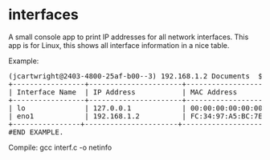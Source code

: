 # interfaces
A small console app to print IP addresses for all network interfaces.
This app is for Linux, this shows all interface information in a nice
table.

Example:

<pre>
(jcartwright@2403-4800-25af-b00--3) 192.168.1.2 Documents  $ ./netinfo 
+-----------------+----------------------+---------------------------+------------------+
| Interface Name  | IP Address           | MAC Address               | Netmask          |
+-----------------+----------------------+---------------------------+------------------+
| lo              | 127.0.0.1            | 00:00:00:00:00:00        | 255.0.0.0        |
| eno1            | 192.168.1.2          | FC:34:97:A5:BC:7E        | 255.255.255.0    |
+----------------+----------------------+---------------------------+------------------+
#END EXAMPLE.
</pre>

Compile: gcc interf.c -o netinfo

